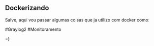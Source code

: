 ## Dockerizando

Salve, aqui vou passar algumas coisas que ja utilizo com docker como:

#Graylog2
#Monitoramento

=)
